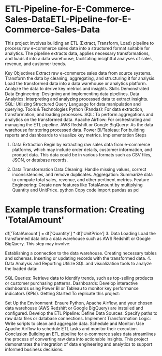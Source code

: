 # ETL-Pipeline-for-E-Commerce-Sales-DataETL-Pipeline-for-E-Commerce-Sales-Data

This project involves building an ETL (Extract, Transform, Load) pipeline to process raw e-commerce sales data into a structured format suitable for analytics. The pipeline extracts data, applies necessary transformations, and loads it into a data warehouse, facilitating insightful analyses of sales, revenue, and customer trends.

Key Objectives
Extract raw e-commerce sales data from source systems.
Transform the data by cleaning, aggregating, and structuring it for analysis.
Load the transformed data into a data warehouse or analytics platform.
Analyze the data to derive key metrics and insights.
Skills Demonstrated
Data Engineering: Designing and implementing data pipelines.
Data Analytics: Interpreting and analyzing processed data to extract insights.
SQL: Utilizing Structured Query Language for data manipulation and querying.
Tools & Technologies
Python (Pandas): For data extraction, transformation, and loading processes.
SQL: To perform aggregations and analytics on the transformed data.
Apache Airflow: For orchestrating and managing the ETL pipeline.
AWS Redshift or Google BigQuery: As the data warehouse for storing processed data.
Power BI/Tableau: For building reports and dashboards to visualize key metrics.
Implementation Steps
1. Data Extraction
Begin by extracting raw sales data from e-commerce platforms, which may include order details, customer information, and product data. This data could be in various formats such as CSV files, JSON, or database records.

2. Data Transformation
Data Cleaning: Handle missing values, correct inconsistencies, and remove duplicates.
Aggregation: Summarize data to compute total sales, revenue, and other pertinent metrics.
Feature Engineering: Create new features like TotalAmount by multiplying Quantity and UnitPrice.
python
Copy code
import pandas as pd

# Example transformation: Creating 'TotalAmount'
df['TotalAmount'] = df['Quantity'] * df['UnitPrice']
3. Data Loading
Load the transformed data into a data warehouse such as AWS Redshift or Google BigQuery. This step may involve:

Establishing a connection to the data warehouse.
Creating necessary tables and schemas.
Inserting or updating records with the transformed data.
4. Data Analysis and Reporting
Utilize SQL and visualization tools to analyze the loaded data:

SQL Queries: Retrieve data to identify trends, such as top-selling products or customer purchasing patterns.
Dashboards: Develop interactive dashboards using Power BI or Tableau to monitor key performance indicators (KPIs).
Getting Started
To replicate this project:

Set Up the Environment: Ensure Python, Apache Airflow, and your chosen data warehouse (AWS Redshift or Google BigQuery) are installed and configured.
Develop the ETL Pipeline:
Define Data Sources: Specify paths to raw data files or database connections.
Implement Transformation Logic: Write scripts to clean and aggregate data.
Schedule and Monitor: Use Apache Airflow to schedule ETL tasks and monitor their execution.
Conclusion
Building an ETL pipeline for e-commerce sales data streamlines the process of converting raw data into actionable insights. This project demonstrates the integration of data engineering and analytics to support informed business decisions.
